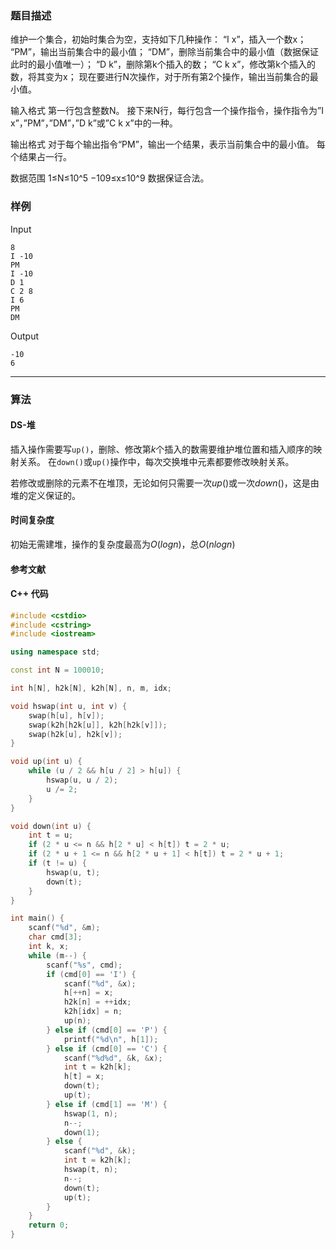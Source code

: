 ### 题目描述

维护一个集合，初始时集合为空，支持如下几种操作：
“I x”，插入一个数x；
“PM”，输出当前集合中的最小值；
“DM”，删除当前集合中的最小值（数据保证此时的最小值唯一）；
“D k”，删除第k个插入的数；
“C k x”，修改第k个插入的数，将其变为x；
现在要进行N次操作，对于所有第2个操作，输出当前集合的最小值。

输入格式
第一行包含整数N。
接下来N行，每行包含一个操作指令，操作指令为”I x”，”PM”，”DM”，”D k”或”C k x”中的一种。

输出格式
对于每个输出指令“PM”，输出一个结果，表示当前集合中的最小值。
每个结果占一行。

数据范围
1≤N≤10^5 
−109≤x≤10^9 
数据保证合法。

### 样例

Input

```
8
I -10
PM
I -10
D 1
C 2 8
I 6
PM
DM
```

Output

```
-10
6
```

----------

### 算法
#### DS-堆

插入操作需要写`up()`，删除、修改第$k$个插入的数需要维护堆位置和插入顺序的映射关系。
在`down()`或`up()`操作中，每次交换堆中元素都要修改映射关系。

若修改或删除的元素不在堆顶，无论如何只需要一次$up()$或一次$down()$，这是由堆的定义保证的。

#### 时间复杂度

初始无需建堆，操作的复杂度最高为$O(logn)$，总$O(nlogn)$

#### 参考文献

#### C++ 代码

``` cpp
#include <cstdio>
#include <cstring>
#include <iostream>

using namespace std;

const int N = 100010;

int h[N], h2k[N], k2h[N], n, m, idx;

void hswap(int u, int v) {
    swap(h[u], h[v]);
    swap(k2h[h2k[u]], k2h[h2k[v]]);
    swap(h2k[u], h2k[v]);
}

void up(int u) {
    while (u / 2 && h[u / 2] > h[u]) {
        hswap(u, u / 2);
        u /= 2;
    }
}

void down(int u) {
    int t = u;
    if (2 * u <= n && h[2 * u] < h[t]) t = 2 * u;
    if (2 * u + 1 <= n && h[2 * u + 1] < h[t]) t = 2 * u + 1;
    if (t != u) {
        hswap(u, t);
        down(t);
    }
}

int main() {
    scanf("%d", &m);
    char cmd[3];
    int k, x;
    while (m--) {
        scanf("%s", cmd);
        if (cmd[0] == 'I') {
            scanf("%d", &x);
            h[++n] = x;
            h2k[n] = ++idx;
            k2h[idx] = n;
            up(n);
        } else if (cmd[0] == 'P') {
            printf("%d\n", h[1]);
        } else if (cmd[0] == 'C') {
            scanf("%d%d", &k, &x);
            int t = k2h[k];
            h[t] = x;
            down(t);
            up(t);
        } else if (cmd[1] == 'M') {
            hswap(1, n);
            n--;
            down(1);
        } else {
            scanf("%d", &k);
            int t = k2h[k];
            hswap(t, n);
            n--;
            down(t);
            up(t);
        }
    }
    return 0;
}
```